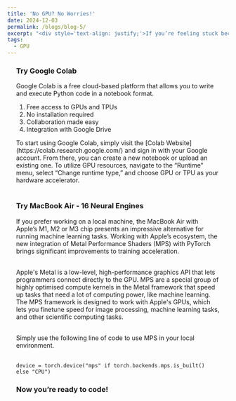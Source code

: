 ```yaml
---
title: 'No GPU? No Worries!'
date: 2024-12-03
permalink: /blogs/blog-5/
excerpt: "<div style='text-align: justify;'>If you’re feeling stuck because you don’t have a GPU, fear not! There are several effective alternatives that can help you run your projects smoothly. In this blog post, we'll explore two excellent options."
tags:
  - GPU
---
```

<div style="margin-left: 20px; margin-right: 20px; margin-top: 20px;">
<h3>Try Google Colab </h3>
Google Colab is a free cloud-based platform that allows you to write and execute Python code in a notebook format. 
<ol>
<li>Free access to GPUs and TPUs</li>
<li>No installation required</li>
<li>Collaboration made easy</li>
<li>Integration with Google Drive</li>
</ol>
To start using Google Colab, simply visit the [Colab Website](https://colab.research.google.com/) and sign in with your Google account. From there, you can create a new notebook or upload an existing one. To utilize GPU resources, navigate to the “Runtime” menu, select “Change runtime type,” and choose GPU or TPU as your hardware accelerator. 
<br/><br/>

<h3>Try MacBook Air - 16 Neural Engines </h3>
If you prefer working on a local machine, the MacBook Air with Apple’s M1, M2 or M3 chip presents an impressive alternative for running machine learning tasks. Working with Apple’s ecosystem, the new integration of Metal Performance Shaders (MPS) with PyTorch brings significant improvements to training acceleration. <br/><br/>

Apple's Metal is a low-level, high-performance graphics API that lets programmers connect directly to the GPU. MPS are a special group of highly optimised compute kernels in the Metal framework that speed up tasks that need a lot of computing power, like machine learning. The MPS framework is designed to work with Apple's GPUs, which lets you finetune speed for image processing, machine learning tasks, and other scientific computing tasks.<br/><br/>

Simply use the following line of code to use MPS in your local environment.<br/><br/>

<pre><code>device = torch.device("mps" if torch.backends.mps.is_built() else "CPU")</code></pre>

<h3>Now you’re ready to code!</h3>




</div>
